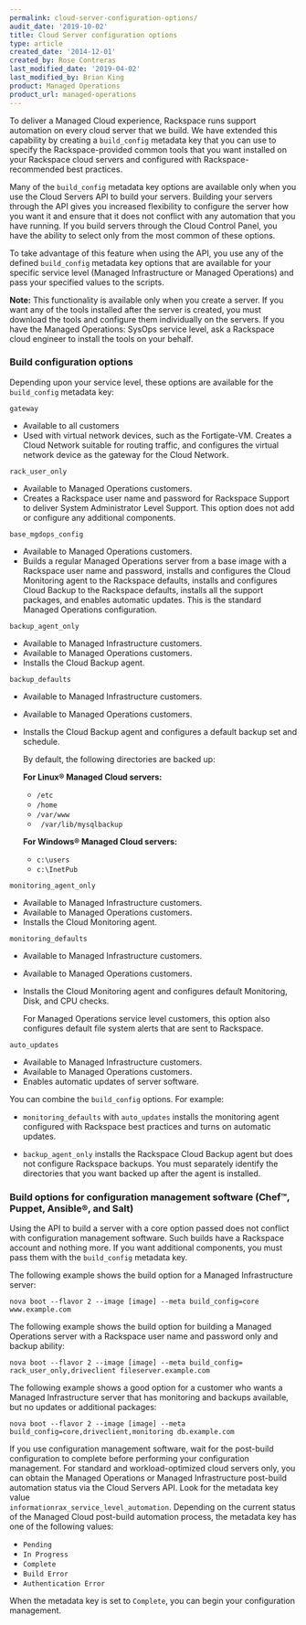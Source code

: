 ```yaml
---
permalink: cloud-server-configuration-options/
audit_date: '2019-10-02'
title: Cloud Server configuration options
type: article
created_date: '2014-12-01'
created_by: Rose Contreras
last_modified_date: '2019-04-02'
last_modified_by: Brian King
product: Managed Operations
product_url: managed-operations
---
```


To deliver a Managed Cloud experience, Rackspace runs support automation
on every cloud server that we build. We have extended this capability by
creating a `build_config` metadata key that you can use to specify the
Rackspace-provided common tools that you want installed on your Rackspace
cloud servers and configured with Rackspace-recommended best practices.

Many of the `build_config` metadata key options are available only when
you use the Cloud Servers API to build your servers. Building your
servers through the API gives you increased flexibility to configure the server how you want it and ensure that it does not
conflict with any automation that you have running. If you build servers
through the Cloud Control Panel, you have the ability to select
only from the most common of these options.

To take advantage of this feature when using the API, you use any of the
defined `build_config` metadata key options that are available for your
specific service level (Managed Infrastructure or Managed Operations)
and pass your specified values to the scripts.

**Note:** This functionality is available only when you create a server.
If you want any of the tools installed after the server is created, you
must download the tools and configure them individually on the servers.
If you have the Managed Operations: SysOps service level, ask a Rackspace cloud
engineer to install the tools on your behalf.

### Build configuration options

Depending upon your service level, these options are available for the
`build_config` metadata key:

`gateway`

- Available to all customers
- Used with virtual network devices, such as the Fortigate-VM. Creates
  a Cloud Network suitable for routing traffic, and configures the 
  virtual network device as the gateway for the Cloud Network.

`rack_user_only`

-   Available to Managed Operations customers.
-   Creates a Rackspace user name and password for Rackspace Support to
    deliver System Administrator Level Support. This option does not add
    or configure any additional components.

`base_mgdops_config`

-   Available to Managed Operations customers.
-   Builds a regular Managed Operations server from a base image with a
    Rackspace user name and password, installs and configures the Cloud
    Monitoring agent to the Rackspace defaults, installs and configures
    Cloud Backup to the Rackspace defaults, installs all the support
    packages, and enables automatic updates. This is the standard Managed
    Operations configuration.

`backup_agent_only`

-   Available to Managed Infrastructure customers.
-   Available to Managed Operations customers.
-   Installs the Cloud Backup agent.

`backup_defaults`

-   Available to Managed Infrastructure customers.
-   Available to Managed Operations customers.
-   Installs the Cloud Backup agent and configures a default backup set
    and schedule.

    By default, the following directories are backed up:

    **For Linux&reg; Managed Cloud servers:**

    -   `/etc`
    -   `/home`
    -   `/var/www`
    -   ` /var/lib/mysqlbackup`

    **For Windows&reg; Managed Cloud servers:**

    -   `c:\users`
    -   `c:\InetPub`

`monitoring_agent_only`

-   Available to Managed Infrastructure customers.
-   Available to Managed Operations customers.
-   Installs the Cloud Monitoring agent.

`monitoring_defaults`

-   Available to Managed Infrastructure customers.
-   Available to Managed Operations customers.
-   Installs the Cloud Monitoring agent and configures default
    Monitoring, Disk, and CPU checks.

    For Managed Operations service level customers, this option also
    configures default file system alerts that are sent to Rackspace.

`auto_updates`

-   Available to Managed Infrastructure customers.
-   Available to Managed Operations customers.
-   Enables automatic updates of server software.

You can combine the `build_config` options. For example:

-   `monitoring_defaults` with `auto_updates` installs the monitoring
    agent configured with Rackspace best practices and turns on
    automatic updates.

-   `backup_agent_only` installs the Rackspace Cloud Backup agent
    but does not configure Rackspace backups. You must separately
    identify the directories that you want backed up after the agent
    is installed.

### Build options for configuration management software (Chef&trade;, Puppet, Ansible&reg;, and Salt)

Using the API to build a server with a core option passed does not
conflict with configuration management software. Such builds have a
Rackspace account and nothing more. If you want additional components,
you must pass them with the `build_config` metadata key.

The following example shows the build option for a Managed Infrastructure server:

    nova boot --flavor 2 --image [image] --meta build_config=core www.example.com

The following example shows the build option for building a Managed Operations server with a Rackspace user name and password only and backup ability:

    nova boot --flavor 2 --image [image] --meta build_config= rack_user_only,driveclient fileserver.example.com

The following example shows a good option for a customer who wants a
Managed Infrastructure server that has monitoring and backups available, but
no updates or additional packages:

    nova boot --flavor 2 --image [image] --meta build_config=core,driveclient,monitoring db.example.com

If you use configuration management software, wait for the post-build
configuration to complete before performing your configuration management. For
standard and workload-optimized cloud servers only, you can obtain the Managed
Operations or Managed Infrastructure post-build automation status via the
Cloud Servers API. Look for the metadata key value  
`informationrax_service_level_automation`. Depending on the current status of
the Managed Cloud post-build automation process, the metadata key has
one of the following values:

- `Pending`
- `In Progress`
- `Complete`
- `Build Error`
- `Authentication Error`

When the metadata key is set to `Complete`, you can begin your
configuration management.
